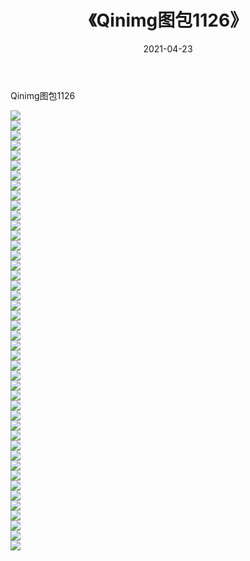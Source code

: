 ﻿---
layout: post
title:  《Qinimg图包1126》
date:   2021-04-23
img: http://imgx.orgx.ga/Qinimg图包/Qinimg图包1126/000.jpg
categories: [美女, 清纯, 唯美]
---

Qinimg图包1126

 ![](http://imgx.orgx.ga/Qinimg图包/Qinimg图包1126/001.jpg) <br>![](http://imgx.orgx.ga/Qinimg图包/Qinimg图包1126/002.jpg) <br>![](http://imgx.orgx.ga/Qinimg图包/Qinimg图包1126/003.jpg) <br>![](http://imgx.orgx.ga/Qinimg图包/Qinimg图包1126/004.jpg) <br>![](http://imgx.orgx.ga/Qinimg图包/Qinimg图包1126/005.jpg) <br>![](http://imgx.orgx.ga/Qinimg图包/Qinimg图包1126/006.jpg) <br>![](http://imgx.orgx.ga/Qinimg图包/Qinimg图包1126/007.jpg) <br>![](http://imgx.orgx.ga/Qinimg图包/Qinimg图包1126/008.jpg) <br>![](http://imgx.orgx.ga/Qinimg图包/Qinimg图包1126/009.jpg) <br>![](http://imgx.orgx.ga/Qinimg图包/Qinimg图包1126/010.jpg) <br>![](http://imgx.orgx.ga/Qinimg图包/Qinimg图包1126/011.jpg) <br>![](http://imgx.orgx.ga/Qinimg图包/Qinimg图包1126/012.jpg) <br>![](http://imgx.orgx.ga/Qinimg图包/Qinimg图包1126/013.jpg) <br>![](http://imgx.orgx.ga/Qinimg图包/Qinimg图包1126/014.jpg) <br>![](http://imgx.orgx.ga/Qinimg图包/Qinimg图包1126/015.jpg) <br>![](http://imgx.orgx.ga/Qinimg图包/Qinimg图包1126/016.jpg) <br>![](http://imgx.orgx.ga/Qinimg图包/Qinimg图包1126/017.jpg) <br>![](http://imgx.orgx.ga/Qinimg图包/Qinimg图包1126/018.jpg) <br>![](http://imgx.orgx.ga/Qinimg图包/Qinimg图包1126/019.jpg) <br>![](http://imgx.orgx.ga/Qinimg图包/Qinimg图包1126/020.jpg) <br>![](http://imgx.orgx.ga/Qinimg图包/Qinimg图包1126/021.jpg) <br>![](http://imgx.orgx.ga/Qinimg图包/Qinimg图包1126/022.jpg) <br>![](http://imgx.orgx.ga/Qinimg图包/Qinimg图包1126/023.jpg) <br>![](http://imgx.orgx.ga/Qinimg图包/Qinimg图包1126/024.jpg) <br>![](http://imgx.orgx.ga/Qinimg图包/Qinimg图包1126/025.jpg) <br>![](http://imgx.orgx.ga/Qinimg图包/Qinimg图包1126/026.jpg) <br>![](http://imgx.orgx.ga/Qinimg图包/Qinimg图包1126/027.jpg) <br>![](http://imgx.orgx.ga/Qinimg图包/Qinimg图包1126/028.jpg) <br>![](http://imgx.orgx.ga/Qinimg图包/Qinimg图包1126/029.jpg) <br>![](http://imgx.orgx.ga/Qinimg图包/Qinimg图包1126/030.jpg) <br>![](http://imgx.orgx.ga/Qinimg图包/Qinimg图包1126/031.jpg) <br>![](http://imgx.orgx.ga/Qinimg图包/Qinimg图包1126/032.jpg) <br>![](http://imgx.orgx.ga/Qinimg图包/Qinimg图包1126/033.jpg) <br>![](http://imgx.orgx.ga/Qinimg图包/Qinimg图包1126/034.jpg) <br>![](http://imgx.orgx.ga/Qinimg图包/Qinimg图包1126/035.jpg) <br>![](http://imgx.orgx.ga/Qinimg图包/Qinimg图包1126/036.jpg) <br>![](http://imgx.orgx.ga/Qinimg图包/Qinimg图包1126/037.jpg) <br>![](http://imgx.orgx.ga/Qinimg图包/Qinimg图包1126/038.jpg) <br>![](http://imgx.orgx.ga/Qinimg图包/Qinimg图包1126/039.jpg) <br>![](http://imgx.orgx.ga/Qinimg图包/Qinimg图包1126/040.jpg) <br>![](http://imgx.orgx.ga/Qinimg图包/Qinimg图包1126/041.jpg) <br>![](http://imgx.orgx.ga/Qinimg图包/Qinimg图包1126/042.jpg) <br>![](http://imgx.orgx.ga/Qinimg图包/Qinimg图包1126/043.jpg) <br>![](http://imgx.orgx.ga/Qinimg图包/Qinimg图包1126/044.jpg) <br>